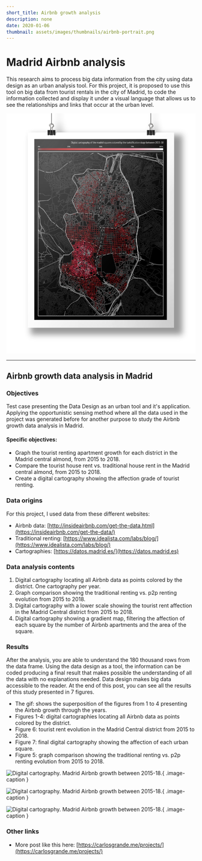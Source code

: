 ```yaml
---
short_title: Airbnb growth analysis
description: none
date: 2020-01-06
thumbnail: assets/images/thumbnails/airbnb-portrait.png
---
```


# Madrid Airbnb analysis

This research aims to process big data information from the city using data design as an urban analysis tool. For this project, it is proposed to use this tool on big data from tourist rentals in the city of Madrid, to code the information collected and display it under a visual language that allows us to see the relationships and links that occur at the urban level.

![Digital cartography. Madrid Airbnb growth between 2015-18.](../assets/images/projects/madrid-airbnb-cartography-mockup.png)

---

## Airbnb growth data analysis in Madrid

### Objectives

Test case presenting the Data Design as an urban tool and it's application. Applying the opportunistic sensing method where all the data used in the project was generated before for another purpose to study the Airbnb growth data analysis in Madrid.

#### Specific objectives:

- Graph the tourist renting apartment growth for each district in the Madrid central almond, from 2015 to 2018.
- Compare the tourist house rent vs. traditional house rent in the Madrid central almond, from 2015 to 2018.
- Create a digital cartography showing the affection grade of tourist renting.

### Data origins

For this project, I used data from these different websites:

- Airbnb data: [http://insideairbnb.com/get-the-data.html](https://insideairbnb.com/get-the-data/)
- Traditional renting: [https://www.idealista.com/labs/blog/](https://www.idealista.com/labs/blog/)
- Cartographies: [https://datos.madrid.es/](https://datos.madrid.es)

### Data analysis contents

1. Digital cartography locating all Airbnb data as points colored by the district. One cartography per year.
2. Graph comparison showing the traditional renting vs. p2p renting evolution from 2015 to 2018.
3. Digital cartography with a lower scale showing the tourist rent affection in the Madrid Central district from 2015 to 2018.
4. Digital cartography showing a gradient map, filtering the affection of each square by the number of Airbnb apartments and the area of the square.

### Results

After the analysis, you are able to understand the 180 thousand rows from the data frame. Using the data design as a tool, the information can be coded producing a final result that makes possible the understanding of all the data with no explanations needed. Data design makes big data accessible to the reader. At the end of this post, you can see all the results of this study presented in 7 figures.

- The gif: shows the superposition of the figures from 1 to 4 presenting the Airbnb growth through the years.
- Figures 1-4: digital cartographies locating all Airbnb data as points colored by the district.
- Figure 6: tourist rent evolution in the Madrid Central district from 2015 to 2018.
- Figure 7: final digital cartography showing the affection of each urban square.
- Figure 5: graph comparison showing the traditional renting vs. p2p renting evolution from 2015 to 2018.

<div class="gallery grid-1" markdown>

![Digital cartography. Madrid Airbnb growth between 2015-18.](../assets/images/projects/airbnb-animation.gif){ .image-caption }

![Digital cartography. Madrid Airbnb growth between 2015-18.](../assets/images/projects/airbnb-digital-cartography.png){ .image-caption }

![Digital cartography. Madrid Airbnb growth between 2015-18.](../assets/images/projects/airbnb-evolution-1518.png){ .image-caption }

</div>


### Other links

- More post like this here: [https://carlosgrande.me/projects/](https://carlosgrande.me/projects/)